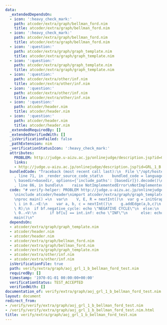 ```yaml
---
data:
  _extendedDependsOn:
  - icon: ':heavy_check_mark:'
    path: atcoder/extra/graph/bellman_ford.nim
    title: atcoder/extra/graph/bellman_ford.nim
  - icon: ':heavy_check_mark:'
    path: atcoder/extra/graph/bellman_ford.nim
    title: atcoder/extra/graph/bellman_ford.nim
  - icon: ':question:'
    path: atcoder/extra/graph/graph_template.nim
    title: atcoder/extra/graph/graph_template.nim
  - icon: ':question:'
    path: atcoder/extra/graph/graph_template.nim
    title: atcoder/extra/graph/graph_template.nim
  - icon: ':question:'
    path: atcoder/extra/other/inf.nim
    title: atcoder/extra/other/inf.nim
  - icon: ':question:'
    path: atcoder/extra/other/inf.nim
    title: atcoder/extra/other/inf.nim
  - icon: ':question:'
    path: atcoder/header.nim
    title: atcoder/header.nim
  - icon: ':question:'
    path: atcoder/header.nim
    title: atcoder/header.nim
  _extendedRequiredBy: []
  _extendedVerifiedWith: []
  _isVerificationFailed: false
  _pathExtension: nim
  _verificationStatusIcon: ':heavy_check_mark:'
  attributes:
    PROBLEM: http://judge.u-aizu.ac.jp/onlinejudge/description.jsp?id=GRL_1_B
    links:
    - http://judge.u-aizu.ac.jp/onlinejudge/description.jsp?id=GRL_1_B
  bundledCode: "Traceback (most recent call last):\n  File \"/opt/hostedtoolcache/Python/3.9.6/x64/lib/python3.9/site-packages/onlinejudge_verify/documentation/build.py\"\
    , line 71, in _render_source_code_stat\n    bundled_code = language.bundle(stat.path,\
    \ basedir=basedir, options={'include_paths': [basedir]}).decode()\n  File \"/opt/hostedtoolcache/Python/3.9.6/x64/lib/python3.9/site-packages/onlinejudge_verify/languages/nim.py\"\
    , line 86, in bundle\n    raise NotImplementedError\nNotImplementedError\n"
  code: "# verify-helper: PROBLEM http://judge.u-aizu.ac.jp/onlinejudge/description.jsp?id=GRL_1_B\n\
    \ninclude atcoder/header\nimport atcoder/extra/graph/graph_template\nimport atcoder/extra/graph/bellman_ford\n\
    \nproc main() =\n  var\n    V, E, R = nextInt()\n  var g = initGraph(V)\n  for\
    \ i in 0..<E:\n    var a, b, c = nextInt()\n    g.addEdge(a,b,c)\n  let bf = bellman_ford(g,\
    \ R);\n  if bf.negative_cycle: echo \"NEGATIVE CYCLE\"\n  else:\n    for u in\
    \ 0..<V:\n      if bf[u] == int.inf: echo \"INF\"\n      else: echo bf[u]\n\n\
    main()\n"
  dependsOn:
  - atcoder/extra/graph/graph_template.nim
  - atcoder/header.nim
  - atcoder/header.nim
  - atcoder/extra/graph/bellman_ford.nim
  - atcoder/extra/graph/bellman_ford.nim
  - atcoder/extra/graph/graph_template.nim
  - atcoder/extra/other/inf.nim
  - atcoder/extra/other/inf.nim
  isVerificationFile: true
  path: verify/extra/graph/aoj_grl_1_b_bellman_ford_test.nim
  requiredBy: []
  timestamp: '1970-01-01 00:00:00+00:00'
  verificationStatus: TEST_ACCEPTED
  verifiedWith: []
documentation_of: verify/extra/graph/aoj_grl_1_b_bellman_ford_test.nim
layout: document
redirect_from:
- /verify/verify/extra/graph/aoj_grl_1_b_bellman_ford_test.nim
- /verify/verify/extra/graph/aoj_grl_1_b_bellman_ford_test.nim.html
title: verify/extra/graph/aoj_grl_1_b_bellman_ford_test.nim
---
```

